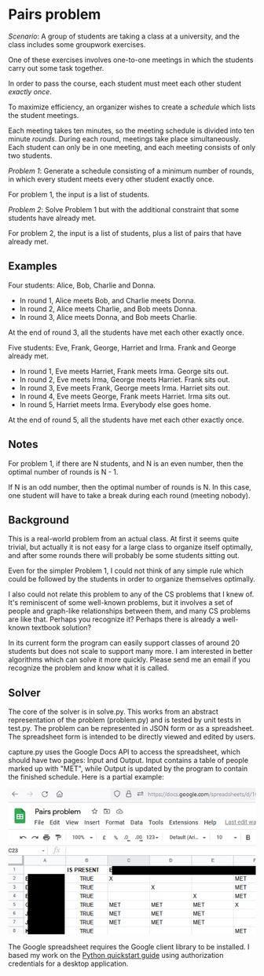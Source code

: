 
Pairs problem
=============

_Scenario_: A group of students are taking a class at a university,
and the class includes some groupwork exercises.

One of these exercises involves one-to-one meetings in which the
students carry out some task together.

In order to pass the course, each student must meet each other
student _exactly once_.

To maximize efficiency, an organizer wishes to
create a _schedule_ which lists the student meetings.

Each meeting takes ten minutes, so the meeting schedule is divided
into ten minute _rounds_. During each round, meetings
take place simultaneously. Each student can only be in one
meeting, and each meeting consists of only two students.

_Problem 1_: Generate a schedule consisting of a minimum number
of rounds, in which every student meets every other student
exactly once.

For problem 1, the input is a list of students.

_Problem 2_: Solve Problem 1 but with the additional constraint
that some students have already met.

For problem 2, the input is a list of students,
plus a list of pairs that have already met.

Examples
--------

Four students: Alice, Bob, Charlie and Donna.

* In round 1, Alice meets Bob, and Charlie meets Donna.
* In round 2, Alice meets Charlie, and Bob meets Donna.
* In round 3, Alice meets Donna, and Bob meets Charlie.

At the end of round 3, all the students have met each other exactly once.

Five students: Eve, Frank, George, Harriet and Irma.
Frank and George already met.

* In round 1, Eve meets Harriet, Frank meets Irma. George sits out.
* In round 2, Eve meets Irma, George meets Harriet. Frank sits out.
* In round 3, Eve meets Frank, George meets Irma. Harriet sits out.
* In round 4, Eve meets George, Frank meets Harriet. Irma sits out.
* In round 5, Harriet meets Irma. Everybody else goes home.

At the end of round 5, all the students have met each other exactly once.

Notes
-----

For problem 1, if there are N students, and N is an even number, then the
optimal number of rounds is N - 1.

If N is an odd number, then the optimal number of rounds is N. In
this case, one student will have to take a break during each round
(meeting nobody).


Background
----------

This is a real-world problem from an actual class. At first it
seems quite trivial, but actually it is not easy for a large class
to organize itself optimally, and after some rounds there will
probably be some students sitting out.

Even for the simpler Problem 1, I could not think of any simple rule
which could be followed by the students in order to organize themselves
optimally.

I also could not relate this problem to any of the CS problems
that I knew of. It's reminiscent of some well-known problems, but
it involves a set of people and graph-like relationships between them,
and many CS problems are like that. Perhaps you recognize it? Perhaps
there is already a well-known textbook solution?

In its current form the program can easily support classes of around
20 students but does not scale to support many more. I am interested
in better algorithms which can solve it more quickly. Please send me an
email if you recognize the problem and know what it is called.


Solver
------

The core of the solver is in solve.py. This works from an abstract
representation of the problem (problem.py) and is tested by unit
tests in test.py. The problem can be represented in JSON form
or as a spreadsheet. The spreadsheet form is intended to be
directly viewed and edited by users.

capture.py uses the Google Docs API to access the spreadsheet,
which should have two pages: Input and Output. Input contains
a table of people marked up with "MET", while Output is updated
by the program to contain the finished schedule. Here is a partial
example:

![screenshot](/sample.png)

The Google spreadsheet requires the Google
client library to be installed. I based my work on the
[Python quickstart guide](https://developers.google.com/sheets/api/quickstart/python)
using authorization credentials for a desktop application.




